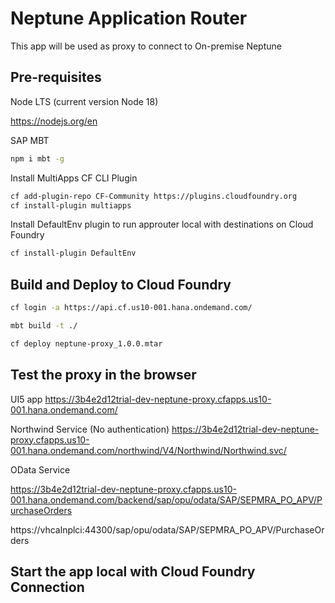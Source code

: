 # Neptune Application Router

This app will be used as proxy to connect to On-premise Neptune


## Pre-requisites

Node LTS (current version Node 18)

https://nodejs.org/en

SAP MBT 

```bash
npm i mbt -g
```

Install MultiApps CF CLI Plugin

```bash
cf add-plugin-repo CF-Community https://plugins.cloudfoundry.org
cf install-plugin multiapps
```

Install DefaultEnv plugin to run approuter local with destinations on Cloud Foundry

```bash
cf install-plugin DefaultEnv
```

## Build and Deploy to Cloud Foundry

```bash
cf login -a https://api.cf.us10-001.hana.ondemand.com/

mbt build -t ./

cf deploy neptune-proxy_1.0.0.mtar
```


## Test the proxy in the browser

UI5 app
https://3b4e2d12trial-dev-neptune-proxy.cfapps.us10-001.hana.ondemand.com/

Northwind Service (No authentication)
https://3b4e2d12trial-dev-neptune-proxy.cfapps.us10-001.hana.ondemand.com/northwind/V4/Northwind/Northwind.svc/

OData Service

https://3b4e2d12trial-dev-neptune-proxy.cfapps.us10-001.hana.ondemand.com/backend/sap/opu/odata/SAP/SEPMRA_PO_APV/PurchaseOrders

https://vhcalnplci:44300/sap/opu/odata/SAP/SEPMRA_PO_APV/PurchaseOrders

## Start the app local with Cloud Foundry Connection





